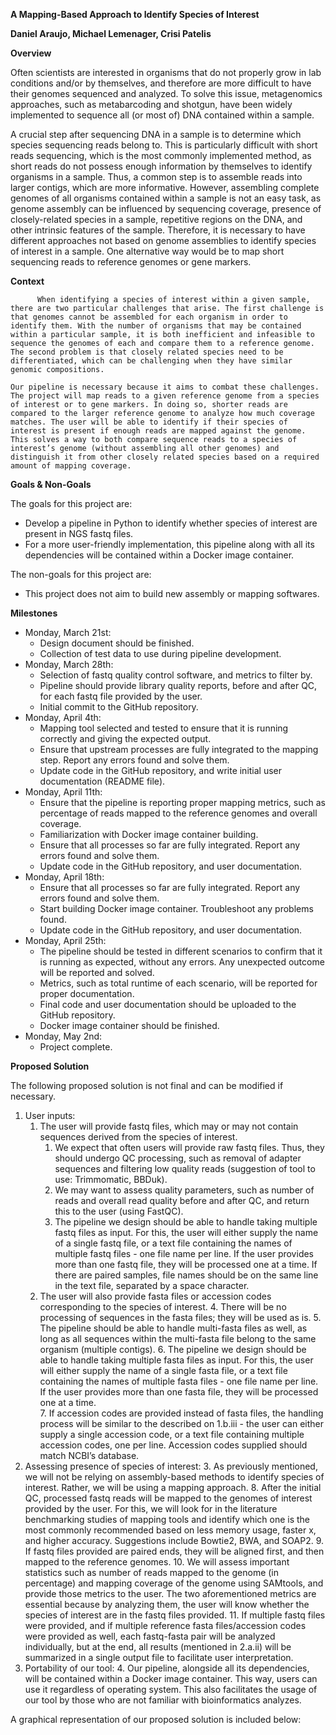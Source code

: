 <!-----

Yay, no errors, warnings, or alerts!

Conversion time: 0.459 seconds.


Using this Markdown file:

1. Paste this output into your source file.
2. See the notes and action items below regarding this conversion run.
3. Check the rendered output (headings, lists, code blocks, tables) for proper
   formatting and use a linkchecker before you publish this page.

Conversion notes:

* Docs to Markdown version 1.0β33
* Thu Mar 31 2022 09:29:36 GMT-0700 (PDT)
* Source doc: COMP 483 Design Doc
----->


**A Mapping-Based Approach to Identify Species of Interest**

**Daniel Araujo, Michael Lemenager, Crisi Patelis**

**Overview** 

Often scientists are interested in organisms that do not properly grow in lab conditions and/or by themselves, and therefore are more difficult to have their genomes sequenced and analyzed. To solve this issue, metagenomics approaches, such as metabarcoding and shotgun, have been widely implemented to sequence all (or most of) DNA contained within a sample. 

A crucial step after sequencing DNA in a sample is to determine which species sequencing reads belong to. This is particularly difficult with short reads sequencing, which is the most commonly implemented method, as short reads do not possess enough information by themselves to identify organisms in a sample. Thus, a common step is to assemble reads into larger contigs, which are more informative. However, assembling complete genomes of all organisms contained within a sample is not an easy task, as genome assembly can be influenced by sequencing coverage, presence of closely-related species in a sample, repetitive regions on the DNA, and other intrinsic features of the sample. Therefore, it is necessary to have different approaches not based on genome assemblies to identify species of interest in a sample. One alternative way would be to map short sequencing reads to reference genomes or gene markers. 

**Context** 

          When identifying a species of interest within a given sample, there are two particular challenges that arise. The first challenge is that genomes cannot be assembled for each organism in order to identify them. With the number of organisms that may be contained within a particular sample, it is both inefficient and infeasible to sequence the genomes of each and compare them to a reference genome. The second problem is that closely related species need to be differentiated, which can be challenging when they have similar genomic compositions. 

	Our pipeline is necessary because it aims to combat these challenges. The project will map reads to a given reference genome from a species of interest or to gene markers. In doing so, shorter reads are compared to the larger reference genome to analyze how much coverage matches. The user will be able to identify if their species of interest is present if enough reads are mapped against the genome. This solves a way to both compare sequence reads to a species of interest’s genome (without assembling all other genomes) and distinguish it from other closely related species based on a required amount of mapping coverage. 

	

**Goals & Non-Goals**

The goals for this project are:



* Develop a pipeline in Python to identify whether species of interest are present in NGS fastq files.
* For a more user-friendly implementation, this pipeline along with all its dependencies will be contained within a Docker image container. 

The non-goals for this project are:



* This project does not aim to build new assembly or mapping softwares. 

**Milestones**



* Monday, March 21st:
    * Design document should be finished.
    * Collection of test data to use during pipeline development. 
* Monday, March 28th:
    * Selection of fastq quality control software, and metrics to filter by. 
    * Pipeline should provide library quality reports, before and after QC, for each fastq file provided by the user. 
    * Initial commit to the GitHub repository.
* Monday, April 4th:
    * Mapping tool selected and tested to ensure that it is running correctly and giving the expected output.
    * Ensure that upstream processes are fully integrated to the mapping step. Report any errors found and solve them. 
    * Update code in the GitHub repository, and write initial user documentation (README file).  
* Monday, April 11th: 
    * Ensure that the pipeline is reporting proper mapping metrics, such as percentage of reads mapped to the reference genomes and overall coverage.
    * Familiarization with Docker image container building. 
    * Ensure that all processes so far are fully integrated. Report any errors found and solve them. 
    * Update code in the GitHub repository, and user documentation. 
* Monday, April 18th:
    * Ensure that all processes so far are fully integrated. Report any errors found and solve them. 
    * Start building Docker image container. Troubleshoot any problems found. 
    * Update code in the GitHub repository, and user documentation. 
* Monday, April 25th: 
    * The pipeline should be tested in different scenarios to confirm that it is running as expected, without any errors. Any unexpected outcome will be reported and solved. 
    * Metrics, such as total runtime of each scenario, will be reported for proper documentation. 
    * Final code and user documentation should be uploaded to the GitHub repository.
    * Docker image container should be finished.
* Monday, May 2nd: 
    * Project complete.

**Proposed Solution**

The following proposed solution is not final and can be modified if necessary. 



1. User inputs:
    1. The user will provide fastq files, which may or may not contain sequences derived from the species of interest.
        1. We expect that often users will provide raw fastq files. Thus, they should undergo QC processing, such as removal of adapter sequences and filtering low quality reads (suggestion of tool to use: Trimmomatic, BBDuk). 
        2. We may want to assess quality parameters, such as number of reads and overall read quality before and after QC, and return this to the user (using FastQC).
        3. The pipeline we design should be able to handle taking multiple fastq files as input. For this, the user will either supply the name of a single fastq file, or a text file containing the names of multiple fastq files - one file name per line. If the user provides more than one fastq file, they will be processed one at a time. If there are paired samples, file names should be on the same line in the text file, separated by a space character. 
    2. The user will also provide fasta files or accession codes corresponding to the species of interest.
        4. There will be no processing of sequences in the fasta files; they will be used as is.
        5. The pipeline should be able to handle multi-fasta files as well, as long as all sequences within the multi-fasta file belong to the same organism (multiple contigs).
        6. The pipeline we design should be able to handle taking multiple fasta files as input. For this, the user will either supply the name of a single fasta file, or a text file containing the names of multiple fasta files - one file name per line. If the user provides more than one fasta file, they will be processed one at a time.  
        7. If accession codes are provided instead of fasta files, the handling process will be similar to the described on 1.b.iii - the user can either supply a single accession code, or a text file containing multiple accession codes, one per line. Accession codes supplied should match NCBI’s database. 
2. Assessing presence of species of interest:
    3. As previously mentioned, we will not be relying on assembly-based methods to identify species of interest. Rather, we will be using a mapping approach. 
        8. After the initial QC, processed fastq reads will be mapped to the genomes of interest provided by the user. For this, we will look for in the literature benchmarking studies of mapping tools and identify which one is the most commonly recommended based on less memory usage, faster x, and higher accuracy. Suggestions include Bowtie2, BWA, and SOAP2. 
        9. If fastq files provided are paired ends, they will be aligned first, and then mapped to the reference genomes.
        10. We will assess important statistics such as number of reads mapped to the genome (in percentage) and mapping coverage of the genome using SAMtools, and provide those metrics to the user. The two aforementioned metrics are essential because by analyzing them, the user will know whether the species of interest are in the fastq files provided. 
        11. If multiple fastq files were provided, and if multiple reference fasta files/accession codes were provided as well, each fastq-fasta pair will be analyzed individually, but at the end, all results (mentioned in 2.a.ii) will be summarized in a single output file to facilitate user interpretation. 
3. Portability of our tool:
    4. Our pipeline, alongside all its dependencies, will be contained within a Docker image container. This way, users can use it regardless of operating system. This also facilitates the usage of our tool by those who are not familiar with bioinformatics analyzes. 

A graphical representation of our proposed solution is included below:

